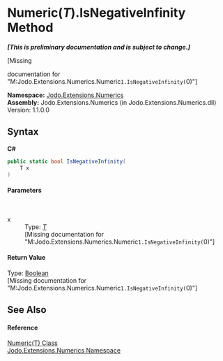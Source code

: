# Numeric(*T*).IsNegativeInfinity Method 
 _**\[This is preliminary documentation and is subject to change.\]**_

\[Missing <summary> documentation for "M:Jodo.Extensions.Numerics.Numeric`1.IsNegativeInfinity(`0)"\]

**Namespace:**&nbsp;<a href="N_Jodo_Extensions_Numerics">Jodo.Extensions.Numerics</a><br />**Assembly:**&nbsp;Jodo.Extensions.Numerics (in Jodo.Extensions.Numerics.dll) Version: 1.1.0.0

## Syntax

**C#**<br />
``` C#
public static bool IsNegativeInfinity(
	T x
)
```


#### Parameters
&nbsp;<dl><dt>x</dt><dd>Type: <a href="T_Jodo_Extensions_Numerics_Numeric_1">*T*</a><br />\[Missing <param name="x"/> documentation for "M:Jodo.Extensions.Numerics.Numeric`1.IsNegativeInfinity(`0)"\]</dd></dl>

#### Return Value
Type: <a href="https://docs.microsoft.com/dotnet/api/system.boolean" target="_blank" rel="noopener noreferrer">Boolean</a><br />\[Missing <returns> documentation for "M:Jodo.Extensions.Numerics.Numeric`1.IsNegativeInfinity(`0)"\]

## See Also


#### Reference
<a href="T_Jodo_Extensions_Numerics_Numeric_1">Numeric(T) Class</a><br /><a href="N_Jodo_Extensions_Numerics">Jodo.Extensions.Numerics Namespace</a><br />